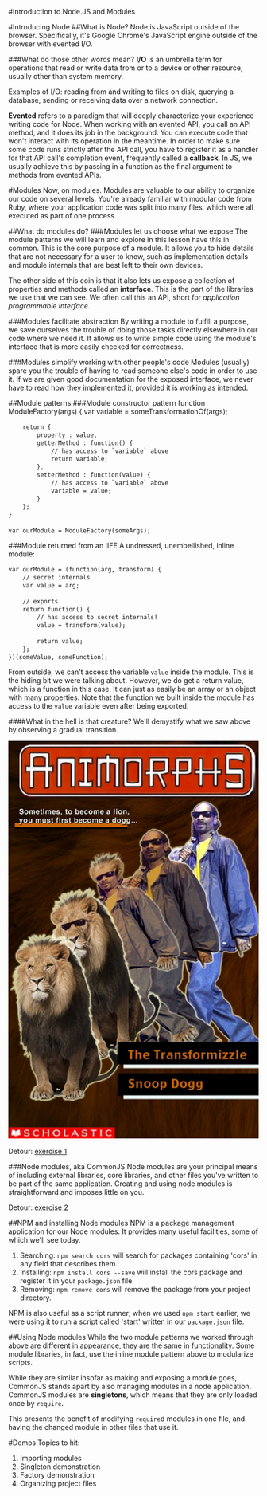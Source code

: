 #Introduction to Node.JS and Modules

#Introducing Node
##What is Node?
Node is JavaScript outside of the browser. Specifically, it's Google Chrome's
JavaScript engine outside of the browser with evented I/O.

###What do those other words mean?
**I/O** is an umbrella term for operations that read or write data from or to a
device or other resource, usually other than system memory.

Examples of I/O: reading from and writing to files on disk, querying a database,
sending or receiving data over a network connection.

**Evented** refers to a paradigm that will deeply characterize your experience
writing code for Node. When working with an evented API, you call an API method,
and it does its job in the background. You can execute code that won't interact
with its operation in the meantime. In order to make sure some code runs strictly
after the API call, you have to register it as a handler for that API call's
completion event, frequently called a **callback**. In JS, we usually achieve this
by passing in a function as the final argument to methods from evented APIs.

#Modules
Now, on modules. Modules are valuable to our ability to organize our code on
several levels. You're already familiar with modular code from Ruby, where your
application code was split into many files, which were all executed as part of
one process.

##What do modules do?
###Modules let us choose what we expose
The module patterns we will learn and explore in this lesson have this in
common. This is the core purpose of a module. It allows you to hide
details that are not necessary for a user to know, such as implementation
details and module internals that are best left to their own devices.

The other side of this coin is that it also lets us expose a collection of
properties and methods called an **interface**. This is the part of the
libraries we use that we can see. We often call this an API, short for
*application programmable interface*.

###Modules facilitate abstraction
By writing a module to fulfill a purpose, we save ourselves the trouble of
doing those tasks directly elsewhere in our code where we need it. It allows
us to write simple code using the module's interface that is more easily
checked for correctness.

###Modules simplify working with other people's code
Modules (usually) spare you the trouble of having to read someone else's
code in order to use it. If we are given good documentation for the exposed
interface, we never have to read how they implemented it, provided it is
working as intended.

##Module patterns
###Module constructor pattern
	function ModuleFactory(args) {
		var variable = someTransformationOf(args);
		
		return {
			property : value,
			getterMethod : function() {
				// has access to `variable` above
				return variable;
			},
			setterMethod : function(value) {
				// has access to `variable` above
				variable = value;
			}
		};
	}
	
	var ourModule = ModuleFactory(someArgs);

###Module returned from an IIFE
A undressed, unembellished, inline module:

	var ourModule = (function(arg, transform) {
		// secret internals
		var value = arg;
	
		// exports
		return function() {
			// has access to secret internals!
			value = transform(value);
	
			return value;
		};
	})(someValue, someFunction);

From outside, we can't access the variable `value` inside the module. This is
the hiding bit we were talking about. However, we do get a return value, which
is a function in this case. It can just as easily be an array or an object
with many properties. Note that the function we built inside the module has
access to the `value` variable even after being exported.

####What in the hell is that creature?
We'll demystify what we saw above by observing a gradual transition.

![Gradual transition](/img/gradual_transformation.jpg "Gradual transition")

Detour: [exercise 1](https://github.com/ga-wdi-boston/js-module-inline-lab)

###Node modules, aka CommonJS
Node modules are your principal means of including external libraries, core
libraries, and other files you've written to be part of the same application.
Creating and using node modules is straightforward and imposes little on you.

Detour: [exercise 2](https://github.com/ga-wdi-boston/node-modules-commonjs-lab)

##NPM and installing Node modules
NPM is a package management application for our Node modules. It provides
many useful facilities, some of which we'll see today.

1. Searching: `npm search cors` will search for packages containing 'cors' in
any field that describes them.
2. Installing: `npm install cors --save` will install the cors package and
register it in your `package.json` file.
3. Removing: `npm remove cors` will remove the package from your project directory.

NPM is also useful as a script runner; when we used `npm start` earlier, we were
using it to run a script called 'start' written in our `package.json` file.

##Using Node modules
While the two module patterns we worked through above are different in
appearance, they are the same in functionality. Some module libraries, in
fact, use the inline module pattern above to modularize scripts.

While they are similar insofar as making and exposing a module goes, CommonJS
stands apart by also managing modules in a node application. CommonJS modules
are **singletons**, which means that they are only loaded once by `require`.

This presents the benefit of modifying `require`d modules in one file, and
having the changed module in other files that use it.

#Demos
Topics to hit:

1. Importing modules
2. Singleton demonstration
3. Factory demonstration
4. Organizing project files
